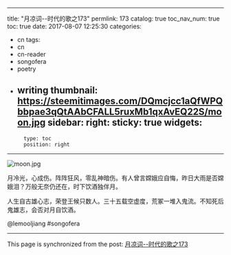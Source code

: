 
---
title: "月凉词--时代的歌之173"
permlink: 173
catalog: true
toc_nav_num: true
toc: true
date: 2017-08-07 12:25:30
categories:
- cn
tags:
- cn
- cn-reader
- songofera
- poetry
- writing
thumbnail: https://steemitimages.com/DQmcjcc1aQfWPQbbpae3qQtAAbCFALL5ruxMb1qxAvEQ22S/moon.jpg
sidebar:
    right:
        sticky: true
widgets:
    -
        type: toc
        position: right
---


![moon.jpg](https://steemitimages.com/DQmcjcc1aQfWPQbbpae3qQtAAbCFALL5ruxMb1qxAvEQ22S/moon.jpg)


月冷光，心成伤。阵阵狂风，零乱神暗伤。有人曾言嫦娥应自悔，昨日大雨是否嫦娥泪？万般无奈仍还在，时下饮酒独伴月。

人生自古雄心志，荣登王候只数人。三十五载空虚度，荒冢一堆入鬼流。不知死后鬼雄志，会否对月自饮酒。

@lemooljiang #songofera

- - -

This page is synchronized from the post: [月凉词--时代的歌之173](https://steemit.com/@lemooljiang/173)
